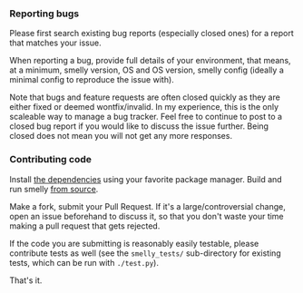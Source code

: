 ### Reporting bugs

Please first search existing bug reports (especially closed ones) for a report
that matches your issue.

When reporting a bug, provide full details of your environment, that means, at
a minimum, smelly version, OS and OS version, smelly config (ideally a minimal
config to reproduce the issue with).

Note that bugs and feature requests are often closed quickly as they are either
fixed or deemed wontfix/invalid. In my experience, this is the only scaleable way to
manage a bug tracker. Feel free to continue to post to a closed bug report
if you would like to discuss the issue further. Being closed does not mean you
will not get any more responses.

### Contributing code

Install [the dependencies](https://sw.backbiter-no.net/smelly/build/#dependencies)
using your favorite package manager. Build and run smelly [from
source](https://sw.backbiter-no.net/smelly/build/#install-and-run-from-source).

Make a fork, submit your Pull Request. If it's a large/controversial change, open an issue
beforehand to discuss it, so that you don't waste your time making a pull
request that gets rejected.

If the code you are submitting is reasonably easily testable, please contribute
tests as well (see the `smelly_tests/` sub-directory for existing tests, which
can be run with `./test.py`).

That's it.
